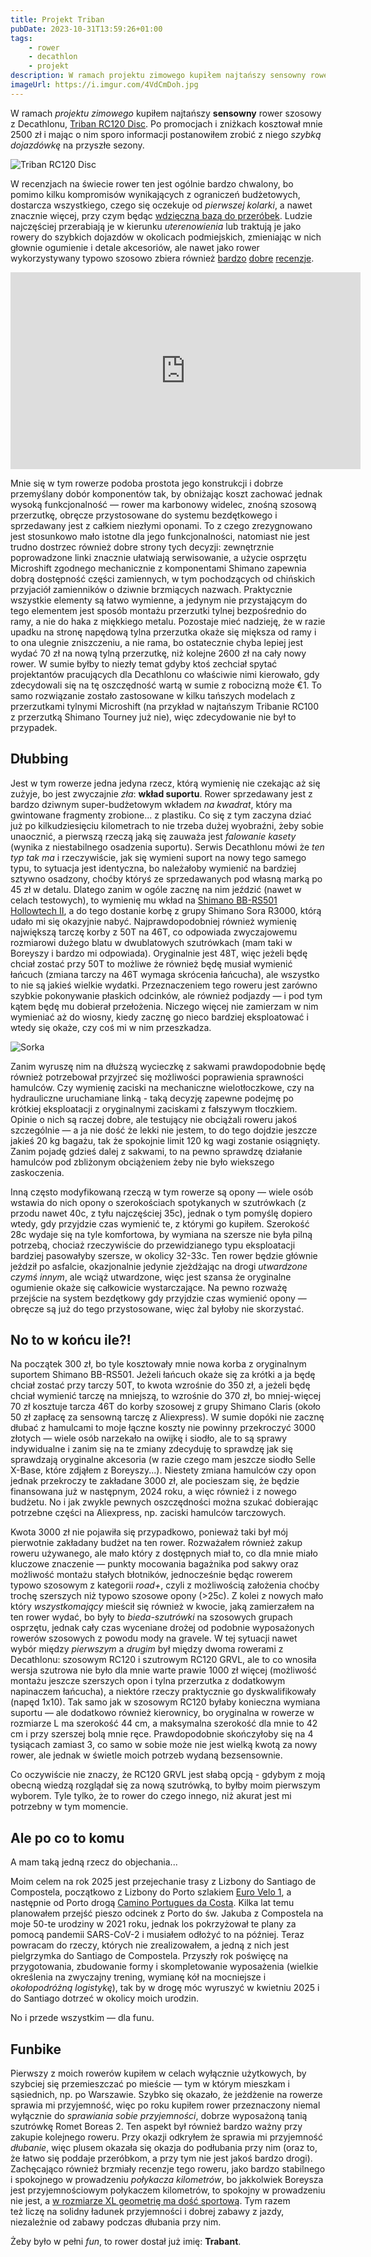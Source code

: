 ```yaml
---
title: Projekt Triban
pubDate: 2023-10-31T13:59:26+01:00
tags:
    - rower
    - decathlon
    - projekt
description: W ramach projektu zimowego kupiłem najtańszy sensowny rower szosowy z Decathlonu, Triban RC120 Disc. Po promocjach i zniżkach kosztował mnie 2500 zł i mając o nim sporo informacji postanowiłem zrobić z niego nosiciela sakw na przyszłe sezony.
imageUrl: https://i.imgur.com/4VdCmDoh.jpg
---
```


W ramach _projektu zimowego_ kupiłem najtańszy **sensowny** rower szosowy z Decathlonu, [Triban RC120 Disc](https://www.decathlon.pl/p/rower-szosowy-triban-rc120-z-hamulcami-tarczowymi/_/R-p-302301). Po promocjach i zniżkach kosztował mnie 2500 zł i mając o nim sporo informacji postanowiłem zrobić z niego _szybką dojazdówkę_ na przyszłe sezony.

![Triban RC120 Disc](https://i.imgur.com/4VdCmDoh.jpg)

W recenzjach na świecie rower ten jest ogólnie bardzo chwalony, bo pomimo kilku kompromisów wynikających z ograniczeń budżetowych, dostarcza wszystkiego, czego się oczekuje od _pierwszej kolarki_, a nawet znacznie więcej, przy czym będąc [wdzięczną bazą do przeróbek](https://steffsworld.jimdo.com/bikesport/test-triban-rc-120-disc-en/). Ludzie najczęściej przerabiają je w kierunku _uterenowienia_ lub traktują je jako rowery do szybkich dojazdów w okolicach podmiejskich, zmieniając w nich głownie ogumienie i detale akcesoriów, ale nawet jako rower wykorzystywany typowo szosowo zbiera również [bardzo](https://www.bikeradar.com/reviews/bikes/road-bikes/triban-rc120-disc-review/) [dobre](https://velo.outsideonline.com/road/road-racing/field-test-2022-decathlon-triban-rc120-review/) [recenzje](https://road.cc/content/review/decathlon-triban-rc120-disc-road-bike-266488).

<div class="center"><iframe width="560" height="315" src="https://www.youtube-nocookie.com/embed/F-0KIPE6Cxs?si=0JOv-RNmOQjns_ta" title="YouTube video player" frameborder="0" allow="accelerometer; autoplay; clipboard-write; encrypted-media; gyroscope; picture-in-picture; web-share" allowfullscreen></iframe></div>

Mnie się w tym rowerze podoba prostota jego konstrukcji i dobrze przemyślany dobór komponentów tak, by obniżając koszt zachować jednak wysoką funkcjonalność &mdash; rower ma karbonowy widelec, znośną szosową przerzutkę, obręcze przystosowane do systemu bezdętkowego i sprzedawany jest z całkiem niezłymi oponami. To z czego zrezygnowano jest stosunkowo mało istotne dla jego funkcjonalności, natomiast nie jest trudno dostrzec również dobre strony tych decyzji: zewnętrznie poprowadzone linki znacznie ułatwiają serwisowanie, a użycie osprzętu Microshift zgodnego mechanicznie z komponentami Shimano zapewnia dobrą dostępność części zamiennych, w tym pochodzących od chińskich przyjaciół zamienników o dziwnie brzmiących nazwach. Praktycznie wszystkie elementy są łatwo wymienne, a jedynym nie przystającym do tego elementem jest sposób montażu przerzutki tylnej bezpośrednio do ramy, a nie do haka z miękkiego metalu. Pozostaje mieć nadzieję, że w razie upadku na stronę napędową tylna przerzutka okaże się miększa od ramy i to ona ulegnie zniszczeniu, a nie rama, bo ostatecznie chyba lepiej jest wydać 70 zł na nową tylną przerzutkę, niż kolejne 2600 zł na cały nowy rower. W sumie byłby to niezły temat gdyby ktoś zechciał spytać projektantów pracujących dla Decathlonu co właściwie nimi kierowało, gdy zdecydowali się na tę oszczędność wartą w sumie z robocizną może €1. To samo rozwiązanie zostało zastosowane w kilku tańszych modelach z przerzutkami tylnymi Microshift (na przykład w najtańszym Tribanie RC100 z przerzutką Shimano Tourney już nie), więc zdecydowanie nie był to przypadek.

## Dłubbing

Jest w tym rowerze jedna jedyna rzecz, którą wymienię nie czekając aż się zużyje, bo jest zwyczajnie _zła_: **wkład suportu**. Rower sprzedawany jest z bardzo dziwnym super-budżetowym wkładem _na kwadrat_, który ma gwintowane fragmenty zrobione... z plastiku. Co się z tym zaczyna dziać już po kilkudziesięciu kilometrach to nie trzeba dużej wyobraźni, żeby sobie unaocznić, a pierwszą rzeczą jaką się zauważa jest _falowanie kasety_ (wynika z niestabilnego osadzenia suportu). Serwis Decathlonu mówi że _ten typ tak ma_ i rzeczywiście, jak się wymieni suport na nowy tego samego typu, to sytuacja jest identyczna, bo należałoby wymienić na bardziej sztywno osadzony, choćby któryś ze sprzedawanych pod własną marką po 45 zł w detalu. Dlatego zanim w ogóle zacznę na nim jeździć (nawet w celach testowych), to wymienię mu wkład na [Shimano BB-RS501 Hollowtech II](https://bike.shimano.com/pl-PL/product/component/tiagra-4700/BB-RS501.html), a do tego dostanie korbę z grupy Shimano Sora R3000, którą udało mi się okazyjnie nabyć. Najprawdopodobniej również wymienię największą tarczę korby z 50T na 46T, co odpowiada zwyczajowemu rozmiarowi dużego blatu w dwublatowych szutrówkach (mam taki w Boreyszy i bardzo mi odpowiada). Oryginalnie jest 48T, więc jeżeli będę chciał zostać przy 50T to możliwe że również będę musiał wymienić łańcuch (zmiana tarczy na 46T wymaga skrócenia łańcucha), ale wszystko to nie są jakieś wielkie wydatki. Przeznaczeniem tego roweru jest zarówno szybkie pokonywanie płaskich odcinków, ale również podjazdy &mdash; i pod tym kątem będę mu dobierał przełożenia. Niczego więcej nie zamierzam w nim wymieniać aż do wiosny, kiedy zacznę go nieco bardziej eksploatować i wtedy się okaże, czy coś mi w nim przeszkadza.

![Sorka](https://i.imgur.com/xyd9bsEh.jpg)

Zanim wyruszę nim na dłuższą wycieczkę z sakwami prawdopodobnie będę również potrzebował przyjrzeć się możliwości poprawienia sprawności hamulców. Czy wymienię zaciski na mechaniczne wielotłoczkowe, czy na hydrauliczne uruchamiane linką - taką decyzję zapewne podejmę po krótkiej eksploatacji z oryginalnymi zaciskami z fałszywym tłoczkiem. Opinie o nich są raczej dobre, ale testujący nie obciążali roweru jakoś szczególnie &mdash; a ja nie dość że lekki nie jestem, to do tego dojdzie jeszcze jakieś 20 kg bagażu, tak że spokojnie limit 120 kg wagi zostanie osiągnięty. Zanim pojadę gdzieś dalej z sakwami, to na pewno sprawdzę działanie hamulców pod zbliżonym obciążeniem żeby nie było wiekszego zaskoczenia.

Inną często modyfikowaną rzeczą w tym rowerze są opony &mdash; wiele osób wstawia do nich opony o szerokościach spotykanych w szutrówkach (z przodu nawet 40c, z tyłu najczęściej 35c), jednak o tym pomyślę dopiero wtedy, gdy przyjdzie czas wymienić te, z którymi go kupiłem. Szerokość 28c wydaje się na tyle komfortowa, by wymiana na szersze nie była pilną potrzebą, chociaż rzeczywiście do przewidzianego typu eksploatacji bardziej pasowałyby szersze, w okolicy 32-33c. Ten rower będzie głównie jeździł po asfalcie, okazjonalnie jedynie zjeżdżając na drogi _utwardzone czymś innym_, ale wciąż utwardzone, więc jest szansa że oryginalne ogumienie okaże się całkowicie wystarczające. Na pewno rozważę przejście na system bezdętkowy gdy przyjdzie czas wymienić opony &mdash; obręcze są już do tego przystosowane, więc żal byłoby nie skorzystać.

## No to w końcu ile?!

Na początek 300 zł, bo tyle kosztowały mnie nowa korba z oryginalnym suportem Shimano BB-RS501. Jeżeli łańcuch okaże się za krótki a ja będę chciał zostać przy tarczy 50T, to kwota wzrośnie do 350 zł, a jeżeli będę chciał wymienić tarczę na mniejszą, to wzrośnie do 370 zł, bo mniej-więcej 70 zł kosztuje tarcza 46T do korby szosowej z grupy Shimano Claris (około 50 zł zapłacę za sensowną tarczę z Aliexpress). W sumie dopóki nie zacznę dłubać z hamulcami to moje łączne koszty nie powinny przekroczyć 3000 złotych &mdash; wiele osób narzekało na owijkę i siodło, ale to są sprawy indywidualne i zanim się na te zmiany zdecyduję to sprawdzę jak się sprawdzają oryginalne akcesoria (w razie czego mam jeszcze siodło Selle X-Base, które zdjąłem z Boreyszy...). Niestety zmiana hamulców czy opon jednak przekroczy te zakładane 3000 zł, ale pocieszam się, że będzie finansowana już w następnym, 2024 roku, a więc również i z nowego budżetu. No i jak zwykle pewnych oszczędności można szukać dobierając potrzebne części na Aliexpress, np. zaciski hamulców tarczowych.

Kwota 3000 zł nie pojawiła się przypadkowo, ponieważ taki był mój pierwotnie zakładany budżet na ten rower. Rozważałem również zakup roweru używanego, ale mało który z dostępnych miał to, co dla mnie miało kluczowe znaczenie &mdash; punkty mocowania bagażnika pod sakwy oraz możliwość montażu stałych błotników, jednocześnie będąc rowerem typowo szosowym z kategorii _road+_, czyli z możliwością założenia choćby trochę szerszych niż typowo szosowe opony (>25c). Z kolei z nowych mało który _wszystkomający_ mieścił się również w kwocie, jaką zamierzałem na ten rower wydać, bo były to _bieda-szutrówki_ na szosowych grupach osprzętu, jednak cały czas wyceniane drożej od podobnie wyposażonych rowerów szosowych z powodu mody na gravele. W tej sytuacji nawet wybór między _pierwszym_ a _drugim_ był między dwoma rowerami z Decathlonu: szosowym RC120 i szutrowym RC120 GRVL, ale to co wnosiła wersja szutrowa nie było dla mnie warte prawie 1000 zł więcej (możliwość montażu jeszcze szerszych opon i tylna przerzutka z dodatkowym napinaczem łańcucha), a niektóre rzeczy praktycznie go dyskwalifikowały (napęd 1x10). Tak samo jak w szosowym RC120 byłaby konieczna wymiana suportu &mdash; ale dodatkowo również kierownicy, bo oryginalna w rowerze w rozmiarze L ma szerokość 44 cm, a maksymalna szerokość dla mnie to 42 cm i przy szerszej bolą mnie ręce. Prawdopodobnie skończyłoby się na 4 tysiącach zamiast 3, co samo w sobie może nie jest wielką kwotą za nowy rower, ale jednak w świetle moich potrzeb wydaną bezsensownie.

Co oczywiście nie znaczy, że RC120 GRVL jest słabą opcją - gdybym z moją obecną wiedzą rozglądał się za nową szutrówką, to byłby moim pierwszym wyborem. Tyle tylko, że to rower do czego innego, niż akurat jest mi potrzebny w tym momencie.

## Ale po co to komu

A mam taką jedną rzecz do objechania...

Moim celem na rok 2025 jest przejechanie trasy z Lizbony do Santiago de Compostela, początkowo z Lizbony do Porto szlakiem [Euro Velo 1](https://euroveloportugal.com/en/), a następnie od Porto drogą [Camino Portugues da Costa](https://www.caminodesantiago.gal/en/make-plans/the-ways/portuguese-coastal-way). Kilka lat temu planowałem przejść pieszo odcinek z Porto do św. Jakuba z Compostela na moje 50-te urodziny w 2021 roku, jednak los pokrzyżował te plany za pomocą pandemii SARS-CoV-2 i musiałem odłożyć to na później. Teraz powracam do rzeczy, których nie zrealizowałem, a jedną z nich jest pielgrzymka do Santiago de Compostela. Przyszły rok poświęcę na przygotowania, zbudowanie formy i skompletowanie wyposażenia (wielkie określenia na zwyczajny trening, wymianę kół na mocniejsze i _okołopodróżną logistykę_), tak by w drogę móc wyruszyć w kwietniu 2025 i do Santiago dotrzeć w okolicy moich urodzin.

No i przede wszystkim &mdash; dla funu.

## Funbike

Pierwszy z moich rowerów kupiłem w celach wyłącznie użytkowych, by szybciej się przemieszczać po mieście &mdash; tym w którym mieszkam i sąsiednich, np. po Warszawie. Szybko się okazało, że jeżdżenie na rowerze sprawia mi przyjemność, więc po roku kupiłem rower przeznaczony niemal wyłącznie do _sprawiania sobie przyjemności_, dobrze wyposażoną tanią szutrówkę Romet Boreas 2. Ten aspekt był również bardzo ważny przy zakupie kolejnego roweru. Przy okazji odkryłem że sprawia mi przyjemność _dłubanie_, więc plusem okazała się okazja do podłubania przy nim (oraz to, że łatwo się poddaje przeróbkom, a przy tym nie jest jakoś bardzo drogi). Zachęcająco również brzmiały recenzje tego roweru, jako bardzo stabilnego i spokojnego w prowadzeniu _połykacza kilometrów_, bo jakkolwiek Boreysza jest przyjemnościowym połykaczem kilometrów, to spokojny w prowadzeniu nie jest, a [w rozmiarze XL geometrię ma dość sportową](https://bikeinsights.com/bikes/6432db8bc3b3ee001f97cfe7-romet-bikes-boreas-2?version=2023&build=base). Tym razem też liczę na solidny ładunek przyjemności i dobrej zabawy z jazdy, niezależnie od zabawy podczas dłubania przy nim.

Żeby było w pełni _fun_, to rower dostał już imię: **Trabant**.
